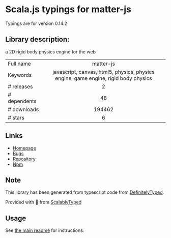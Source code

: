 
# Scala.js typings for matter-js

Typings are for version 0.14.2

## Library description:
a 2D rigid body physics engine for the web

|                    |                 |
| ------------------ | :-------------: |
| Full name          | matter-js |
| Keywords           | javascript, canvas, html5, physics, physics engine, game engine, rigid body physics |
| # releases         | 2 |
| # dependents       | 48 |
| # downloads        | 194462 |
| # stars            | 6 |

## Links
- [Homepage](http://brm.io/matter-js/)
- [Bugs](https://github.com/liabru/matter-js/issues)
- [Repository](https://github.com/liabru/matter-js)
- [Npm](https://www.npmjs.com/package/matter-js)
    


## Note
This library has been generated from typescript code from [DefinitelyTyped](https://definitelytyped.org).

Provided with :purple_heart: from [ScalablyTyped](https://github.com/oyvindberg/ScalablyTyped)

## Usage
See [the main readme](../../readme.md) for instructions.



